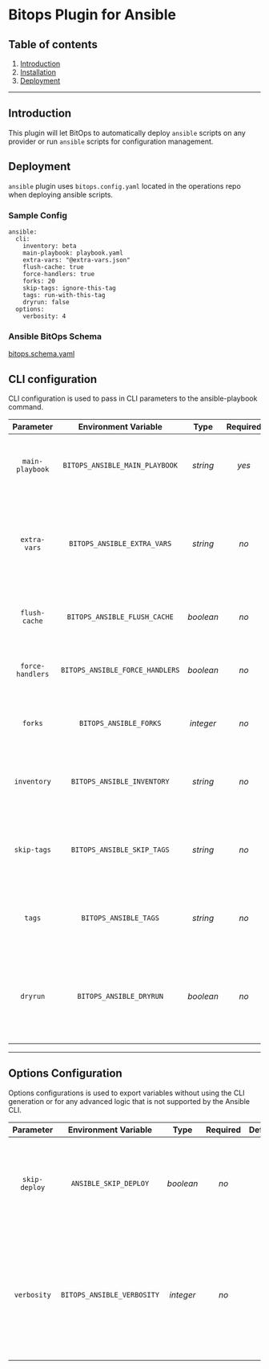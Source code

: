 # Bitops Plugin for Ansible


## Table of contents

1. [Introduction](#Introduction)
2. [Installation](https://github.com/bitops-plugins/ansible/blob/main/INSTALL.md)
3. [Deployment](#Deployment)

---

## Introduction
This plugin will let BitOps to automatically deploy ``ansible`` scripts on any provider or run ``ansible`` scripts for configuration management. 


## Deployment

``ansible`` plugin uses ```bitops.config.yaml``` located in the operations repo when deploying ansible scripts.

### Sample Config
```
ansible:
  cli:
    inventory: beta
    main-playbook: playbook.yaml
    extra-vars: "@extra-vars.json"
    flush-cache: true
    force-handlers: true
    forks: 20
    skip-tags: ignore-this-tag
    tags: run-with-this-tag
    dryrun: false
  options:
    verbosity: 4
```

### Ansible BitOps Schema

[bitops.schema.yaml](https://github.com/bitops-plugins/ansible/blob/main/bitops.schema.yaml)

## CLI configuration
CLI configuration is used to pass in CLI parameters to the ansible-playbook command.

| **Parameter** | **Environment Variable** | **Type** | **Required** | **Default** | **Description** |
| :--: | :--: | :--: | :--: | :--: | :--: |
| `main-playbook`  | `BITOPS_ANSIBLE_MAIN_PLAYBOOK`    | _string_  | _yes_ | `playbook.yaml` | Specify which playbook to run ansible-playbook with |
| `extra-vars`     | `BITOPS_ANSIBLE_EXTRA_VARS`     | _string_  | _no_  |  | Add additional ansible playbook parameters directly or load via JSON/YAML file. |
| `flush-cache`    | `BITOPS_ANSIBLE_FLUSH_CACHE`    | _boolean_ | _no_  |  | Clear the fact cache for every host in inventory. |
| `force-handlers` | `BITOPS_ANSIBLE_FORCE_HANDLERS` | _boolean_ | _no_  |  | Clear the fact cache for every host in inventory. |
| `forks`          | `BITOPS_ANSIBLE_FORKS`          | _integer_ | _no_  |  | Specify number of parallel processes to use. |
| `inventory`      | `BITOPS_ANSIBLE_INVENTORY`      | _string_  | _no_  |  | Specify inventory host path or comma separated host list. |
| `skip-tags`      | `BITOPS_ANSIBLE_SKIP_TAGS`      | _string_  | _no_  |  | Only run plays and tasks whose tags do not match these values. |
| `tags`           | `BITOPS_ANSIBLE_TAGS`           | _string_  | _no_  |  | Only run plays and tasks tagged with these values. |
| `dryrun`         | `BITOPS_ANSIBLE_DRYRUN`         | _boolean_ | _no_  |  | Don't make any changes; instead, try to predict some of the changes that may occur. |

-------------------

## Options Configuration
Options configurations is used to export variables without using the CLI generation or for any advanced logic that is not supported by the Ansible CLI.

| **Parameter** | **Environment Variable** | **Type** | **Required** | **Default** | **Description** | 
| :--: | :--: | :--: | :--: | :--: | :--: |  
| `skip-deploy` | `ANSIBLE_SKIP_DEPLOY`      | _boolean_ | _no_ |  | If set to "true", regardless of the stack-action, deployment actions will be skipped. | 
| `verbosity`   | `BITOPS_ANSIBLE_VERBOSITY` | _integer_ | _no_ |  | Equivalent to adding `-verbose` or repeating `-v` flags. Will override `[default]` `verbosity=` setting in ansible.cfg. Acceptable values `0\|1\|2\|3\|4`. |
